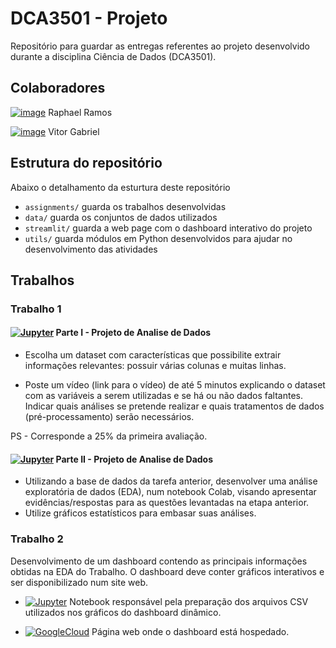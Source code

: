 # DCA3501 - Projeto

Repositório para guardar as entregas referentes ao projeto desenvolvido durante a disciplina Ciência de Dados (DCA3501).

## Colaboradores

[![image](https://img.shields.io/badge/GitHub-100000?style=for-the-badge&logo=github&logoColor=white)](https://github.com/raphaelramosds) Raphael Ramos

[![image](https://img.shields.io/badge/GitHub-100000?style=for-the-badge&logo=github&logoColor=white)](https://github.com/vitorgabriel27) Vitor Gabriel 

## Estrutura do repositório

Abaixo o detalhamento da esturtura deste repositório

- `assignments/` guarda os trabalhos desenvolvidas
- `data/` guarda os conjuntos de dados utilizados
- `streamlit/` guarda a web page com o dashboard interativo do projeto
- `utils/` guarda módulos em Python desenvolvidos para ajudar no desenvolvimento das atividades

## Trabalhos

### Trabalho 1

#### [![Jupyter](https://img.shields.io/badge/-Notebook-191A1B?style=flat-square&logo=jupyter)](./assignments/Trabalho%201%20-%20Parte%20I%20-%20Projeto%20de%20Analise%20de%20Dados.ipynb) Parte I - Projeto de Analise de Dados

- Escolha um dataset com características que possibilite extrair informações relevantes: possuir várias colunas e muitas linhas.

- Poste um vídeo (link para o vídeo) de até 5 minutos explicando o dataset com as variáveis a serem utilizadas e se há ou não dados faltantes. Indicar quais análises se pretende realizar e quais tratamentos de dados (pré-processamento) serão necessários. 

PS - Corresponde a 25% da primeira avaliação.

#### [![Jupyter](https://img.shields.io/badge/-Notebook-191A1B?style=flat-square&logo=jupyter)](./assignments/Trabalho%201%20-%20Parte%20II%20-%20Projeto%20de%20Analise%20de%20Dados.ipynb) Parte II - Projeto de Analise de Dados

- Utilizando a base de dados da tarefa anterior, desenvolver uma análise exploratória de dados (EDA), num notebook Colab, visando apresentar evidências/respostas para as questões levantadas na etapa anterior. 
- Utilize gráficos estatísticos para embasar suas análises.

### Trabalho 2

Desenvolvimento de um dashboard contendo as principais informações obtidas na EDA do Trabalho. O dashboard deve conter gráficos interativos e ser disponibilizado num site web.

- [![Jupyter](https://img.shields.io/badge/-Notebook-191A1B?style=flat-square&logo=jupyter)](./assignments/Trabalho%202%20-%20Dashboard.ipynb) Notebook responsável pela preparação dos arquivos CSV utilizados nos gráficos do dashboard dinâmico.

- [![GoogleCloud](https://img.shields.io/badge/GoogleCloud-%234285F4.svg?style=for-the-badge&logo=google-cloud&logoColor=white)](https://streamlit-app-147005502913.us-central1.run.app/) Página web onde o dashboard está hospedado.
